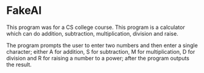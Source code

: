 # FakeAI
This program was for a CS college course. This program is a calculator which can do addition, subtraction, multiplication, division and raise.

The program prompts the user to enter two numbers and then enter a single character; either A for addition, S for subtraction, M for multiplication, D for division and R for raising a number to a power; after the program outputs the result.